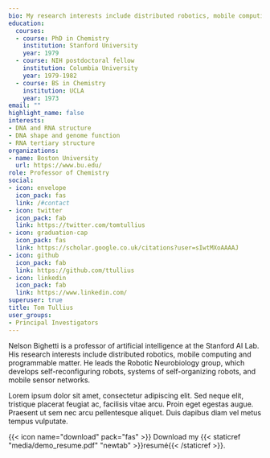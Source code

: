 ```yaml
---
bio: My research interests include distributed robotics, mobile computing and programmable matter.
education:
  courses:
  - course: PhD in Chemistry
    institution: Stanford University
    year: 1979
  - course: NIH postdoctoral fellow
    institution: Columbia University
    year: 1979-1982
  - course: BS in Chemistry
    institution: UCLA
    year: 1973
email: ""
highlight_name: false
interests:
- DNA and RNA structure
- DNA shape and genome function
- RNA tertiary structure
organizations:
- name: Boston University
  url: https://www.bu.edu/
role: Professor of Chemistry
social:
- icon: envelope
  icon_pack: fas
  link: /#contact
- icon: twitter
  icon_pack: fab
  link: https://twitter.com/tomtullius
- icon: graduation-cap
  icon_pack: fas
  link: https://scholar.google.co.uk/citations?user=sIwtMXoAAAAJ
- icon: github
  icon_pack: fab
  link: https://github.com/ttullius
- icon: linkedin
  icon_pack: fab
  link: https://www.linkedin.com/
superuser: true
title: Tom Tullius
user_groups:
- Principal Investigators
---
```


Nelson Bighetti is a professor of artificial intelligence at the Stanford AI Lab. His research interests include distributed robotics, mobile computing and programmable matter. He leads the Robotic Neurobiology group, which develops self-reconfiguring robots, systems of self-organizing robots, and mobile sensor networks.

Lorem ipsum dolor sit amet, consectetur adipiscing elit. Sed neque elit, tristique placerat feugiat ac, facilisis vitae arcu. Proin eget egestas augue. Praesent ut sem nec arcu pellentesque aliquet. Duis dapibus diam vel metus tempus vulputate.

{{< icon name="download" pack="fas" >}} Download my {{< staticref "media/demo_resume.pdf" "newtab" >}}resumé{{< /staticref >}}.
